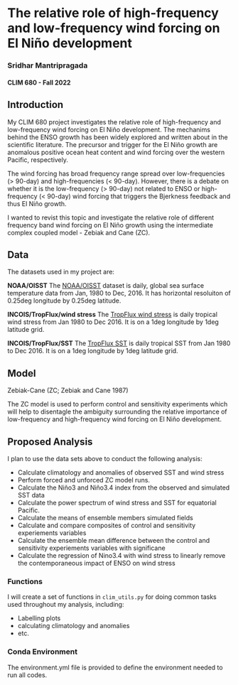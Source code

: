 # The relative role of high-frequency and low-frequency wind forcing on El Niño development
 
### Sridhar Mantripragada
#### CLIM 680 - Fall 2022

## Introduction

My CLIM 680 project investigates the relative role of high-frequency and low-frequency wind forcing on El Niño development. The mechanims behind the ENSO growth has been widely explored and written about in the scientific literature. The precursor and trigger for the El Niño growth are anomalous positive ocean heat content and wind forcing over the western Pacific, respectively. 

The wind forcing has broad frequency range spread over low-frequencies (> 90-day) and high-frequencies (< 90-day). However, there is a debate on whether it is the low-frequency (> 90-day) not related to ENSO or high-frequency (< 90-day) wind forcing that triggers the Bjerkness feedback and thus El Niño growth. 

I wanted to revist this topic and investigate the relative role of different frequency band wind forcing on El Niño growth using the intermediate complex coupled model -  Zebiak and Cane (ZC). 



## Data

The datasets used in my project are:

__NOAA/OISST__
The [NOAA/OISST](https://www.ncei.noaa.gov/products/optimum-interpolation-sst) dataset is daily, 
global sea surface temperature data from Jan, 1980 to Dec, 2016. It has horizontal resoluiton of 0.25deg longitude by 0.25deg latitude.
 
__INCOIS/TropFlux/wind stress__
The [TropFlux wind stress](https://kpegion.github.io/COLA-DATASETS-CATALOG/gpcp_precip.mon.mean.nc) is daily tropical 
wind stress from Jan 1980 to Dec 2016. It is on a 1deg longitude by 1deg latitude grid.

__INCOIS/TropFlux/SST__
The [TropFlux SST](https://kpegion.github.io/COLA-DATASETS-CATALOG/ghcn_cams) is daily tropical 
SST from Jan 1980 to Dec 2016. It is on a 1deg longitude by 1deg latitude grid.

## Model

Zebiak-Cane (ZC; Zebiak and Cane 1987)

The ZC model is used to perform control and sensitivity experiments which will help to disentagle the ambiguity surrounding the relative importance of low-frequency and high-frequency wind forcing on El Niño development.


## Proposed Analysis
I plan to use the data sets above to conduct the following analysis:
* Calculate climatology and anomalies of observed SST and wind stress
* Perform forced and unforced ZC model runs.
* Calculate the Niño3 and Niño3.4 index from the observed and simulated SST data
* Calculate the power spectrum of wind stress and SST for equatorial Pacific.
* Calculate the means of ensemble members simulated fields 
* Calculate and compare composites of control and sensitivity experiements variables
* Calculate the ensemble mean difference between the control and sensitivity experiements variables with significane
* Calculate the regression of Nino3.4 with wind stress to linearly remove the contemporaneous impact of ENSO on wind stress

### Functions
I will create a set of functions in `clim_utils.py` for doing common tasks used throughout my analysis, including:
* Labelling plots
* calculating climatology and anomalies
* etc.

### Conda Environment

The environment.yml file is provided to define the environment needed to run all codes.
